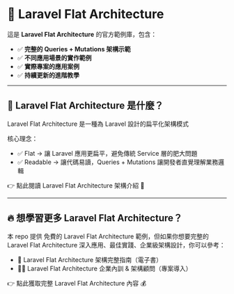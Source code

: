 # 🚀 Laravel Flat Architecture

這是 **Laravel Flat Architecture** 的官方範例庫，包含：
- ✅ **完整的 Queries + Mutations 架構示範**
- ✅ **不同應用場景的實作範例**
- ✅ **實際專案的應用案例**
- ✅ **持續更新的進階教學**

---

## 📖 Laravel Flat Architecture 是什麼？

Laravel Flat Architecture 是一種為 Laravel 設計的扁平化架構模式

核心理念：
- ✅ Flat → 讓 Laravel 應用更扁平，避免傳統 Service 層的肥大問題
- ✅ Readable → 讓代碼易讀，Queries + Mutations 讓開發者直覺理解業務邏輯

👉 點此閱讀 Laravel Flat Architecture 架構介紹 🚀

---

## 🔥 想學習更多 Laravel Flat Architecture？

本 repo 提供 免費的 Laravel Flat Architecture 範例，但如果你想要完整的 Laravel Flat Architecture 深入應用、最佳實踐、企業級架構設計，你可以參考：

- 📘 Laravel Flat Architecture 架構完整指南（電子書）
- 🧑‍💻 Laravel Flat Architecture 企業內訓 & 架構顧問（專案導入）

👉 點此獲取完整 Laravel Flat Architecture 內容 💰
